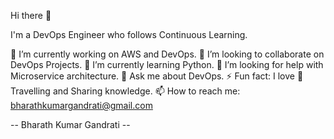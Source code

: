 Hi there 👋

I'm a DevOps Engineer who follows Continuous Learning.

🔭 I’m currently working on AWS and DevOps.
👯 I’m looking to collaborate on DevOps Projects.
🌱 I’m currently learning Python.
🤔 I’m looking for help with Microservice architecture.
💬 Ask me about DevOps.
⚡ Fun fact: I love 🌄 Travelling and Sharing knowledge.
📫 How to reach me: bharathkumargandrati@gmail.com


-- Bharath Kumar Gandrati --

